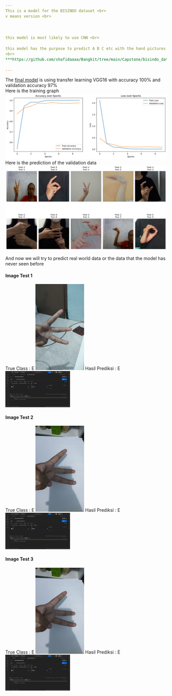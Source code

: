 ```yaml
---
This is a model for the BISINDO dataset <br>
v means version <br>



this model is most likely to use CNN <br>

this model has the purpose to predict A B C etc with the hand pictures that are in the dataset <br>
<br>
***https://github.com/shafidaaaa/Bangkit/tree/main/Capstone/bisindo_data***

---
```


The [final model](https://github.com/shafidaaaa/Bangkit/blob/main/Capstone/model/final%20model/Bisindo.ipynb) is using transfer learning VGG16 with accuracy 100% and validation accuracy 97%
<br>
Here is the training graph 
<br>
<img src="https://github.com/shafidaaaa/Bangkit/blob/main/Capstone/model/final%20model/covmatrix.png">
<br>
Here is the prediction of the validation data 
<br>
<img src="https://github.com/shafidaaaa/Bangkit/blob/main/Capstone/model/final%20model/output.png">
<br>

And now we will try to predict real world data or the data that the model has never seen before

<h4><b>Image Test 1</b></h4>
True Class : E
<img src="https://github.com/shafidaaaa/Bangkit/blob/main/Capstone/bisindo_data/real_data/test1.jpg" width="30%">
Hasil Prediksi : E
<img src="https://github.com/shafidaaaa/Bangkit/blob/main/Capstone/Evidence%20Logbook/Week%203/Week%203_June%206%202024%20testing%201.png" width="40%">

<br>

<h4><b>Image Test 2</b></h4>
True Class : E
<img src="https://github.com/shafidaaaa/Bangkit/blob/main/Capstone/bisindo_data/real_data/test2.jpg" width="30%">
Hasil Prediksi : E
<img src="https://github.com/shafidaaaa/Bangkit/blob/main/Capstone/Evidence%20Logbook/Week%203/Week%203_June%206%202024%20testing%202.png" width="40%">

<br>

<h4><b>Image Test 3</b></h4>
True Class : E
<img src="https://github.com/shafidaaaa/Bangkit/blob/main/Capstone/bisindo_data/real_data/test2.jpg" width="30%">
Hasil Prediksi : E
<img src="https://github.com/shafidaaaa/Bangkit/blob/main/Capstone/Evidence%20Logbook/Week%203/Week%203_June%206%202024%20testing%203.png" width="40%">
<br>
